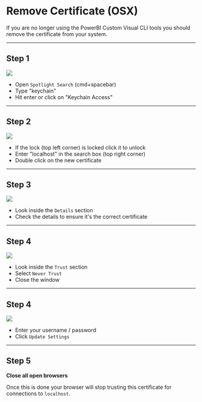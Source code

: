 # Remove Certificate (OSX)

If you are no longer using the PowerBI Custom Visual CLI tools you should remove the certificate from your system.

----------

## Step 1

![](images/macRemove1.png)

* Open `Spotlight Search` (cmd+spacebar)
* Type "keychain"
* Hit enter or click on "Keychain Access"

----------

## Step 2

![](images/macRemove2.png)

* If the lock (top left corner) is locked click it to unlock 
* Enter "localhost" in the search box (top right corner)
* Double click on the new certificate

----------

## Step 3

![](images/macRemove3.png)

* Look inside the `Details` section
* Check the details to ensure it's the correct certificate

----------

## Step 4

![](images/macRemove4.png)

* Look inside the `Trust` section
* Select `Never Trust` 
* Close the window

----------

## Step 4

![](images/mac2.png)

* Enter your username / password
* Click `Update Settings`

----------

## Step 5

**Close all open browsers**

Once this is done your browser will stop trusting this certificate for connections to `localhost`.